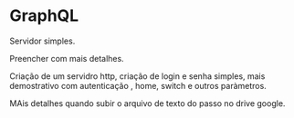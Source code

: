 # GraphQL
Servidor simples.

Preencher com mais detalhes.

Criação de um servidro http, criação de login e senha simples, mais demostrativo com autenticação , home, switch e outros paràmetros. 

MAis detalhes quando subir o arquivo de texto do passo no drive google.
